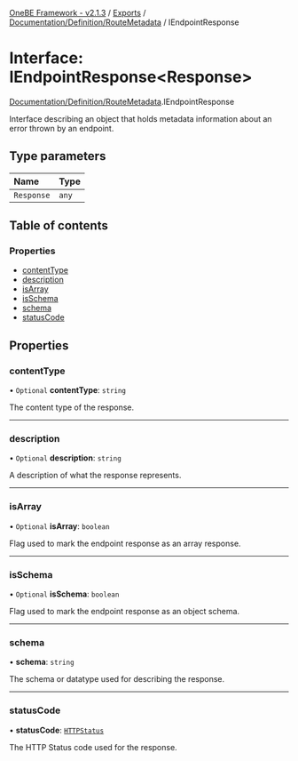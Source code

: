 [OneBE Framework - v2.1.3](../README.md) / [Exports](../modules.md) / [Documentation/Definition/RouteMetadata](../modules/Documentation_Definition_RouteMetadata.md) / IEndpointResponse

# Interface: IEndpointResponse<Response\>

[Documentation/Definition/RouteMetadata](../modules/Documentation_Definition_RouteMetadata.md).IEndpointResponse

Interface describing an object that holds metadata information
about an error thrown by an endpoint.

## Type parameters

| Name | Type |
| :------ | :------ |
| `Response` | `any` |

## Table of contents

### Properties

- [contentType](Documentation_Definition_RouteMetadata.IEndpointResponse.md#contenttype)
- [description](Documentation_Definition_RouteMetadata.IEndpointResponse.md#description)
- [isArray](Documentation_Definition_RouteMetadata.IEndpointResponse.md#isarray)
- [isSchema](Documentation_Definition_RouteMetadata.IEndpointResponse.md#isschema)
- [schema](Documentation_Definition_RouteMetadata.IEndpointResponse.md#schema)
- [statusCode](Documentation_Definition_RouteMetadata.IEndpointResponse.md#statuscode)

## Properties

### contentType

• `Optional` **contentType**: `string`

The content type of the response.

___

### description

• `Optional` **description**: `string`

A description of what the response represents.

___

### isArray

• `Optional` **isArray**: `boolean`

Flag used to mark the endpoint response as an array response.

___

### isSchema

• `Optional` **isSchema**: `boolean`

Flag used to mark the endpoint response as an object schema.

___

### schema

• **schema**: `string`

The schema or datatype used for describing the response.

___

### statusCode

• **statusCode**: [`HTTPStatus`](../enums/HTTP_HTTPStatus.HTTPStatus.md)

The HTTP Status code used for the response.

